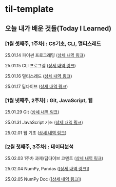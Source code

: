 # til-template

## 오늘 내가 배운 것들(Today I Learned)

### [1월 셋째주, 1주차] : CS기초, CLI, 멀티스레드

25.01.14 파이썬 프로그래밍 ([상세 내역 링크](https://www.notion.so/250121-18275a6ebc0a8080943bcf0b08a193b8?pvs=4))

25.01.15 CLI 프로그램 ([상세 내역 링크](https://www.notion.so/250122-CLI-18275a6ebc0a80d798fbc3ed039d33c7?pvs=4))

25.01.16 멀티스레드 ([상세 내역 링크](https://www.notion.so/250123-18375a6ebc0a80af8c95ce20bc0e87cc?pvs=4))

25.01.17 딥다이브 ([상세 내역 링크](https://www.notion.so/250124-1-18475a6ebc0a809a8ad3e33483e74ce9?pvs=4))

### [1월 넷째주, 2주차] : Git, JavaScript, 웹

25.01.29 Git ([상세 내역 링크](https://www.notion.so/250129-Git-18a75a6ebc0a801a9ef5d27809792365?pvs=4))

25.01.31 JavaScript 기초 ([상세 내역 링크](https://www.notion.so/250131-js-18d75a6ebc0a809c8cb1e9925286e185?pvs=4))

25.02.01 웹 기초 ([상세 내역 링크](https://www.notion.so/250201-18d75a6ebc0a80548c60e33b6a4e9d0c?pvs=4))

### [2월 첫째주, 3주차] : 데이터분석

25.02.03 1주차 과제/딥다이브 코멘트 ([상세 내역 링크](https://www.notion.so/250203-18f75a6ebc0a80778266fbd13e9dc4c0?pvs=4))

25.02.04 NumPy, Pandas ([[상세 내역 링크]](https://www.notion.so/250204-18f75a6ebc0a80d29431f5c9308bcd99?pvs=4))

25.02.05 NumPy Doc ([[상세 내역 링크]](https://www.notion.so/250205-NumPy-Doc-19175a6ebc0a8040a52cfe63ea4359d5?pvs=4))

